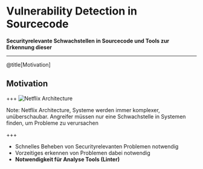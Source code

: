 # Vulnerability Detection in Sourcecode
**Securityrelevante Schwachstellen in Sourcecode und Tools zur Erkennung dieser**

---

@title[Motivation]
## Motivation

+++
![Netflix Architecture](image=https://image.slidesharecdn.com/archtutorialgluecon-pptx-120524120713-phpapp02/95/netflix-architecture-tutorial-at-gluecon-23-728.jpg?cb=1394002823&size=auto)

Note:
Netflix Architecture, Systeme werden immer komplexer, unüberschaubar.
Angreifer müssen nur eine Schwachstelle in Systemen finden, um Probleme zu verursachen

+++

* Schnelles Beheben von Securityrelevanten Problemen notwendig
* Vorzeitiges erkennen von Problemen dabei notwendig
* **Notwendigkeit für Analyse Tools (Linter)**
